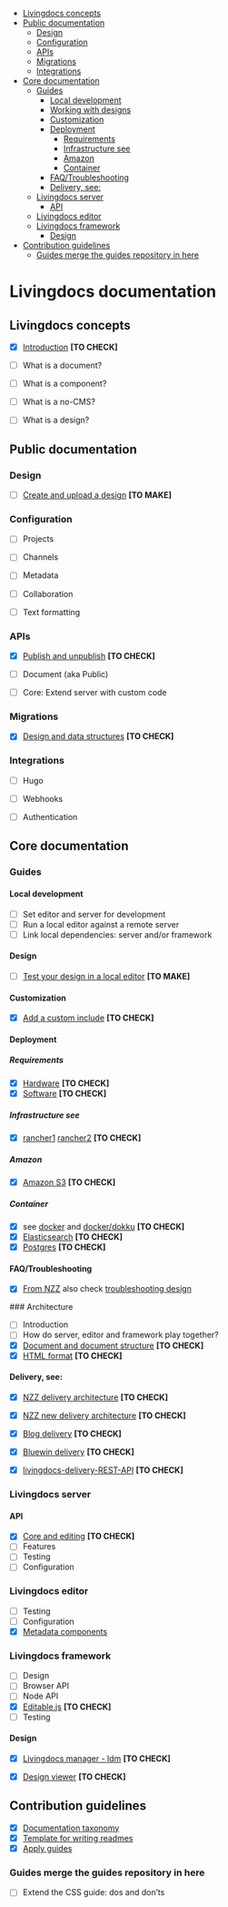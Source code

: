 - [Livingdocs concepts](#livingdocs-concepts)
- [Public documentation](#public-documentation)
  - [Design](#design)
  - [Configuration](#configuration)
  - [APIs](#apis)
  - [Migrations](#migrations)
  - [Integrations](#integrations)
- [Core documentation](#core-documentation)
  - [Guides](#guides)
    - [Local development](#local-development)
    - [Working with designs](#working-with-designs)
    - [Customization](#customization)
    - [Deployment](#deployment)
      - [Requirements](#requirements)
      - [Infrastructure see](#infrastructure-see)
      - [Amazon](#amazon)
      - [Container](#container)
    - [FAQ/Troubleshooting](#faqtroubleshooting)
    - [Delivery, see:](#delivery-see)
  - [Livingdocs server](#livingdocs-server)
    - [API](#api)
  - [Livingdocs editor](#livingdocs-editor)
  - [Livingdocs framework](#livingdocs-framework)
    - [Design](#design-1)
- [Contribution guidelines](#contribution-guidelines)
  - [Guides merge the guides repository in here](#guides-merge-the-guides-repository-in-here)




# Livingdocs documentation




## Livingdocs concepts

- [x] [Introduction](./livingdocs-concepts/introduction.md) **[TO CHECK]**
- [ ] What is a document?
- [ ] What is a component?
- [ ] What is a no-CMS?
- [ ] What is a design?




## Public documentation


### Design

- [ ] [Create and upload a design](./livingdocs-documentation/design)  **[TO MAKE]**


### Configuration

- [ ] Projects
- [ ] Channels
- [ ] Metadata
- [ ] Collaboration
- [ ] Text formatting


### APIs

- [x] [Publish and unpublish](./public-documentation/APIs/publish-plugin.md) **[TO CHECK]**
- [ ] Document (aka Public)
- [ ] Core: Extend server with custom code


### Migrations

- [x] [Design and data structures](./public-documentation/migrations/migrations.md)  **[TO CHECK]**


### Integrations

- [ ] Hugo
- [ ] Webhooks
- [ ] Authentication




## Core documentation


### Guides

#### Local development
- [ ] Set editor and server for development
- [ ] Run a local editor against a remote server
- [ ] Link local dependencies: server and/or framework

#### Design
- [ ] [Test your design in a local editor](./core-documentation/design) **[TO MAKE]**

#### Customization
- [x] [Add a custom include](https://github.com/upfrontIO/livingdocs-service-server/pull/62) **[TO CHECK]**

#### Deployment

##### Requirements
- [x] [Hardware](https://github.com/upfrontIO/livingdocs/tree/master/installation) **[TO CHECK]**
- [x] [Software](https://github.com/upfrontIO/livingdocs/tree/master/installation) **[TO CHECK]**

##### Infrastructure see
- [x] [rancher1](https://github.com/upfrontIO/infrastructure) [rancher2](https://github.com/upfrontIO/livingdocs-rancher)  **[TO CHECK]**

##### Amazon
- [x] [Amazon S3](https://github.com/upfrontIO/livingdocs/blob/master/deployment/amazon_s3.md) **[TO CHECK]**

##### Container
- [x] see [docker](https://github.com/upfrontIO/livingdocs-docker) and [docker/dokku](https://github.com/upfrontIO/livingdocs/blob/master/deployment/docker.md) **[TO CHECK]**
- [x] [Elasticsearch](https://github.com/upfrontIO/dockerfile-elasticsearch) **[TO CHECK]**
- [x] [Postgres](https://github.com/upfrontIO/dockerfile-postgres) **[TO CHECK]**

#### FAQ/Troubleshooting
- [x] [From NZZ](https://github.com/nzzdev/cms-troubleshoot-guide) also check [troubleshooting design](https://github.com/nzzdev/morpheus/blob/develop/livingdocs/readme.md)


### Architecture

- [ ] Introduction
- [ ] How do server, editor and framework play together?
- [x] [Document and document structure](https://github.com/nzzdev/nzz-standard/blob/master/docs/json-format.md) **[TO CHECK]**
- [x] [HTML format](https://github.com/nzzdev/nzz-standard/blob/master/docs/html-format.md) **[TO CHECK]**

#### Delivery, see:
  - [x] [NZZ delivery architecture](https://github.com/nzzdev/cms-guide/blob/master/architecture/delivery_current.md) **[TO CHECK]**
  - [x] [NZZ new delivery architecture](https://github.com/nzzdev/cms-guide/blob/master/architecture/delivery_new.md) **[TO CHECK]**
  - [x] [Blog delivery](https://github.com/upfrontIO/livingdocs-delivery) **[TO CHECK]**
  - [x] [Bluewin delivery](https://github.com/upfrontIO/bluewin-delivery) **[TO CHECK]**
  - [x] [livingdocs-delivery-REST-API](https://github.com/upfrontIO/livingdocs/tree/master/delivery) **[TO CHECK]**


### Livingdocs server

#### API
- [x] [Core and editing](https://github.com/upfrontIO/livingdocs/tree/master/server) **[TO CHECK]**
- [ ] Features
- [ ] Testing
- [ ] Configuration

### Livingdocs editor

  - [ ] Testing
  - [ ] Configuration
  - [x] [Metadata components](https://github.com/upfrontIO/livingdocs-editor/pull/1088)

### Livingdocs framework

- [ ] Design
- [ ] Browser API
- [ ] Node API
- [x] [Editable.js](https://github.com/upfrontIO/editable.js) **[TO CHECK]**
- [ ] Testing

#### Design

- [x] [Livingdocs manager - ldm](https://github.com/upfrontIO/livingdocs-manager) **[TO CHECK]**
- [x] [Design viewer](https://github.com/upfrontIO/livingdocs-design-viewer) **[TO CHECK]**




## Contribution guidelines

- [x] [Documentation taxonomy]()
- [x] [Template for writing readmes]()
- [x] [Apply guides](https://github.com/upfrontIO/apply-guides)

### Guides merge the guides repository in here
  - [ ] Extend the CSS guide: dos and don’ts

